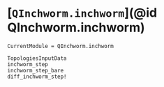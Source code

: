 # [`QInchworm.inchworm`](@id QInchworm.inchworm)

```@meta
CurrentModule = QInchworm.inchworm
```
```@docs
TopologiesInputData
inchworm_step
inchworm_step_bare
diff_inchworm_step!
```